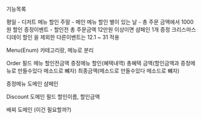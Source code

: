 기능목록

평일 - 디저트 메뉴 할인
주말 - 메인 메뉴 할인
별이 있는 날 - 총 주문 금액에서 1000원 할인
증정이벤트 - 할인전 총 주문금액 12만원 이상이면 샴페인 1개 증정
크리스마스 디데이 할인 을 제외한 다른이벤트는 12.1 ~ 31 적용

Menu(Enum)
카테고리랑, 메뉴로 분리


Order
필드
메뉴
할인전금액
증정메뉴
할인(혜택내역)
총혜택 금액(할인금액과 증정메뉴로 만들수있다 메소드로 뺴자)
최종금액(메소드로 만들수있다 메소드로 뺴자)

증정메뉴 도메인
샴페인

Discount 도메인
필드
할인이름, 할인금액



배찌 도메인 (이건 필요할까?)
